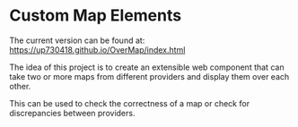 # Custom Map Elements

The current version can be found at: https://up730418.github.io/OverMap/index.html

The idea of this project is to create an extensible web component that can take two or more maps from different providers and display them over each other. 

This can be used to check the correctness of a map or check for discrepancies between providers.
